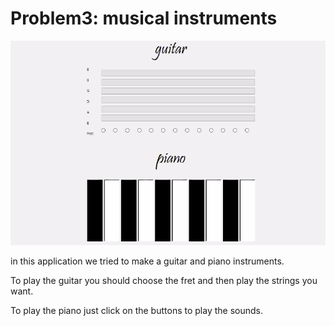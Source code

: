 # Problem3: musical instruments

![image](screenshots/1.png)



in this application we tried to make a guitar and piano instruments.

To play the guitar you should choose the fret  and then play the strings you want.

To  play the piano just click on the buttons to play the sounds.